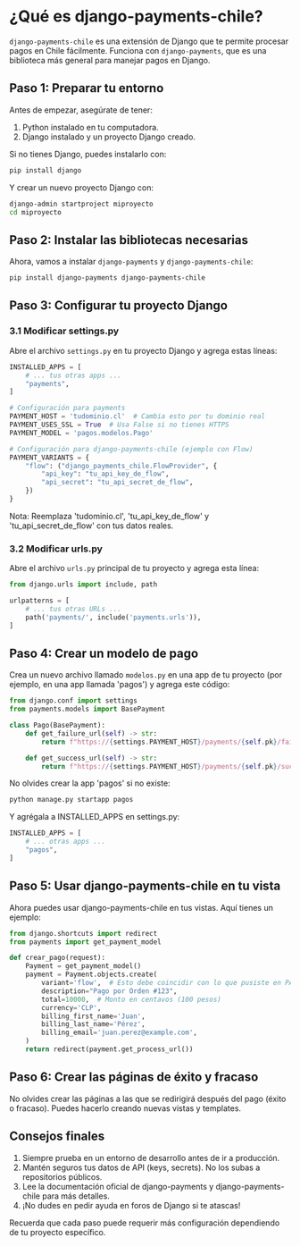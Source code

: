# ¿Qué es django-payments-chile?

`django-payments-chile` es una extensión de Django que te permite procesar pagos en Chile fácilmente. Funciona con `django-payments`, que es una biblioteca más general para manejar pagos en Django.

## Paso 1: Preparar tu entorno

Antes de empezar, asegúrate de tener:

1. Python instalado en tu computadora.
2. Django instalado y un proyecto Django creado.

Si no tienes Django, puedes instalarlo con:

```bash
pip install django
```

Y crear un nuevo proyecto Django con:

```bash
django-admin startproject miproyecto
cd miproyecto
```

## Paso 2: Instalar las bibliotecas necesarias

Ahora, vamos a instalar `django-payments` y `django-payments-chile`:

```bash
pip install django-payments django-payments-chile
```

## Paso 3: Configurar tu proyecto Django

### 3.1 Modificar settings.py

Abre el archivo `settings.py` en tu proyecto Django y agrega estas líneas:

```python
INSTALLED_APPS = [
    # ... tus otras apps ...
    "payments",
]

# Configuración para payments
PAYMENT_HOST = 'tudominio.cl'  # Cambia esto por tu dominio real
PAYMENT_USES_SSL = True  # Usa False si no tienes HTTPS
PAYMENT_MODEL = 'pagos.modelos.Pago'

# Configuración para django-payments-chile (ejemplo con Flow)
PAYMENT_VARIANTS = {
    "flow": ("django_payments_chile.FlowProvider", {
        "api_key": "tu_api_key_de_flow",
        "api_secret": "tu_api_secret_de_flow",
    })
}
```

Nota: Reemplaza 'tudominio.cl', 'tu_api_key_de_flow' y 'tu_api_secret_de_flow' con tus datos reales.

### 3.2 Modificar urls.py

Abre el archivo `urls.py` principal de tu proyecto y agrega esta línea:

```python
from django.urls import include, path

urlpatterns = [
    # ... tus otras URLs ...
    path('payments/', include('payments.urls')),
]
```

## Paso 4: Crear un modelo de pago

Crea un nuevo archivo llamado `modelos.py` en una app de tu proyecto (por ejemplo, en una app llamada 'pagos') y agrega este código:

```python
from django.conf import settings
from payments.models import BasePayment

class Pago(BasePayment):
    def get_failure_url(self) -> str:
        return f"https://{settings.PAYMENT_HOST}/payments/{self.pk}/failure"

    def get_success_url(self) -> str:
        return f"https://{settings.PAYMENT_HOST}/payments/{self.pk}/success"
```

No olvides crear la app 'pagos' si no existe:

```bash
python manage.py startapp pagos
```

Y agrégala a INSTALLED_APPS en settings.py:

```python
INSTALLED_APPS = [
    # ... otras apps ...
    "pagos",
]
```

## Paso 5: Usar django-payments-chile en tu vista

Ahora puedes usar django-payments-chile en tus vistas. Aquí tienes un ejemplo:

```python
from django.shortcuts import redirect
from payments import get_payment_model

def crear_pago(request):
    Payment = get_payment_model()
    payment = Payment.objects.create(
        variant='flow',  # Esto debe coincidir con lo que pusiste en PAYMENT_VARIANTS
        description="Pago por Orden #123",
        total=10000,  # Monto en centavos (100 pesos)
        currency='CLP',
        billing_first_name='Juan',
        billing_last_name='Pérez',
        billing_email='juan.perez@example.com',
    )
    return redirect(payment.get_process_url())
```

## Paso 6: Crear las páginas de éxito y fracaso

No olvides crear las páginas a las que se redirigirá después del pago (éxito o fracaso). Puedes hacerlo creando nuevas vistas y templates.

## Consejos finales

1. Siempre prueba en un entorno de desarrollo antes de ir a producción.
2. Mantén seguros tus datos de API (keys, secrets). No los subas a repositorios públicos.
3. Lee la documentación oficial de django-payments y django-payments-chile para más detalles.
4. ¡No dudes en pedir ayuda en foros de Django si te atascas!

Recuerda que cada paso puede requerir más configuración dependiendo de tu proyecto específico.
